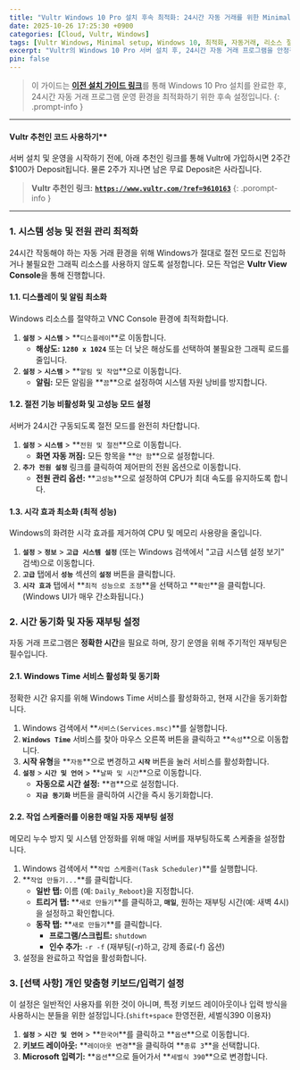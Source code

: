 ```yaml
---
title: "Vultr Windows 10 Pro 설치 후속 최적화: 24시간 자동 거래를 위한 Minimal 리소스 설정"
date: 2025-10-26 17:25:30 +0900
categories: [Cloud, Vultr, Windows]
tags: [Vultr Windows, Minimal setup, Windows 10, 최적화, 자동거래, 리소스 절약]
excerpt: "Vultr의 Windows 10 Pro 서버 설치 후, 24시간 자동 거래 프로그램을 안정적으로 운영하기 위해 시스템 리소스를 최소화하는 후속 설정 가이드입니다."
pin: false
---
```


> 이 가이드는 [**이전 설치 가이드 링크**](https://urfreein.github.io/posts/minimal-vultr-win-setup-part1/)를 통해 Windows 10 Pro 설치를 완료한 후, 24시간 자동 거래 프로그램 운영 환경을 최적화하기 위한 후속 설정입니다.
{: .prompt-info }

-----

#### Vultr 추천인 코드 사용하기**

서버 설치 및 운영을 시작하기 전에, 아래 추천인 링크를 통해 Vultr에 가입하시면 2주간 $100가 Deposit됩니다. 물론 2주가 지나면 남은 무료 Deposit은 사라집니다.

> **Vultr 추천인 링크:**
> [**`https://www.vultr.com/?ref=9610163`**](https://www.vultr.com/?ref=9610163)
{: .porompt-info }

-----

### 1\. 시스템 성능 및 전원 관리 최적화

24시간 작동해야 하는 자동 거래 환경을 위해 Windows가 절대로 절전 모드로 진입하거나 불필요한 그래픽 리소스를 사용하지 않도록 설정합니다. 모든 작업은 **Vultr View Console**을 통해 진행합니다.

#### 1.1. 디스플레이 및 알림 최소화

Windows 리소스를 절약하고 VNC Console 환경에 최적화합니다.

1.  **`설정`** \> **`시스템`** \> \*\*`디스플레이`\*\*로 이동합니다.
      * **해상도:** **`1280 x 1024`** 또는 더 낮은 해상도를 선택하여 불필요한 그래픽 로드를 줄입니다.
2.  **`설정`** \> **`시스템`** \> \*\*`알림 및 작업`\*\*으로 이동합니다.
      * **알림:** 모든 알림을 \*\*`끔`\*\*으로 설정하여 시스템 자원 낭비를 방지합니다.

#### 1.2. 절전 기능 비활성화 및 고성능 모드 설정

서버가 24시간 구동되도록 절전 모드를 완전히 차단합니다.

1.  **`설정`** \> **`시스템`** \> \*\*`전원 및 절전`\*\*으로 이동합니다.
      * **화면 자동 꺼짐:** 모든 항목을 \*\*`안 함`\*\*으로 설정합니다.
2.  **`추가 전원 설정`** 링크를 클릭하여 제어판의 전원 옵션으로 이동합니다.
      * **전원 관리 옵션:** \*\*`고성능`\*\*으로 설정하여 CPU가 최대 속도를 유지하도록 합니다.

#### 1.3. 시각 효과 최소화 (최적 성능)

Windows의 화려한 시각 효과를 제거하여 CPU 및 메모리 사용량을 줄입니다.

1.  **`설정`** \> **`정보`** \> **`고급 시스템 설정`** (또는 Windows 검색에서 "고급 시스템 설정 보기" 검색)으로 이동합니다.
2.  **`고급`** 탭에서 **`성능`** 섹션의 **`설정`** 버튼을 클릭합니다.
3.  **`시각 효과`** 탭에서 \*\*`최적 성능으로 조정`\*\*을 선택하고 \*\*`확인`\*\*을 클릭합니다. (Windows UI가 매우 간소화됩니다.)

### 2\. 시간 동기화 및 자동 재부팅 설정

자동 거래 프로그램은 **정확한 시간**을 필요로 하며, 장기 운영을 위해 주기적인 재부팅은 필수입니다.

#### 2.1. Windows Time 서비스 활성화 및 동기화

정확한 시간 유지를 위해 Windows Time 서비스를 활성화하고, 현재 시간을 동기화합니다.

1.  Windows 검색에서 \*\*`서비스(Services.msc)`\*\*를 실행합니다.
2.  **`Windows Time`** 서비스를 찾아 마우스 오른쪽 버튼을 클릭하고 \*\*`속성`\*\*으로 이동합니다.
3.  **시작 유형**을 \*\*`자동`\*\*으로 변경하고 **`시작`** 버튼을 눌러 서비스를 활성화합니다.
4.  **`설정`** \> **`시간 및 언어`** \> \*\*`날짜 및 시간`\*\*으로 이동합니다.
      * **자동으로 시간 설정:** \*\*`켬`\*\*으로 설정합니다.
      * **`지금 동기화`** 버튼을 클릭하여 시간을 즉시 동기화합니다.

#### 2.2. 작업 스케줄러를 이용한 매일 자동 재부팅 설정

메모리 누수 방지 및 시스템 안정화를 위해 매일 서버를 재부팅하도록 스케줄을 설정합니다.

1.  Windows 검색에서 \*\*`작업 스케줄러(Task Scheduler)`\*\*를 실행합니다.
2.  \*\*`작업 만들기...`\*\*를 클릭합니다.
      * **일반 탭:** 이름 (예: `Daily_Reboot`)을 지정합니다.
      * **트리거 탭:** \*\*`새로 만들기`\*\*를 클릭하고, **`매일`**, 원하는 재부팅 시간(예: 새벽 4시)을 설정하고 확인합니다.
      * **동작 탭:** \*\*`새로 만들기`\*\*를 클릭합니다.
          * **프로그램/스크립트:** `shutdown`
          * **인수 추가:** `-r -f` (재부팅(-r)하고, 강제 종료(-f) 옵션)
3.  설정을 완료하고 작업을 활성화합니다.

### 3\. [선택 사항] 개인 맞춤형 키보드/입력기 설정

이 설정은 일반적인 사용자를 위한 것이 아니며, 특정 키보드 레이아웃이나 입력 방식을 사용하시는 분들을 위한 설정입니다.(`shift+space` 한영전환, 세벌식390 이용자)

1.  **`설정`** \> **`시간 및 언어`** \> \*\*`한국어`\*\*를 클릭하고 \*\*`옵션`\*\*으로 이동합니다.
2.  **키보드 레이아웃:** \*\*`레이아웃 변경`\*\*을 클릭하여 \*\*`종류 3`\*\*을 선택합니다.
3.  **Microsoft 입력기:** \*\*`옵션`\*\*으로 들어가서 \*\*`세벌식 390`\*\*으로 변경합니다.